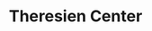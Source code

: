---
title: "Theresien Center"
url: /straubing/theresien-center-oberer-thor-platz/
shop: Einkaufszentrum
---